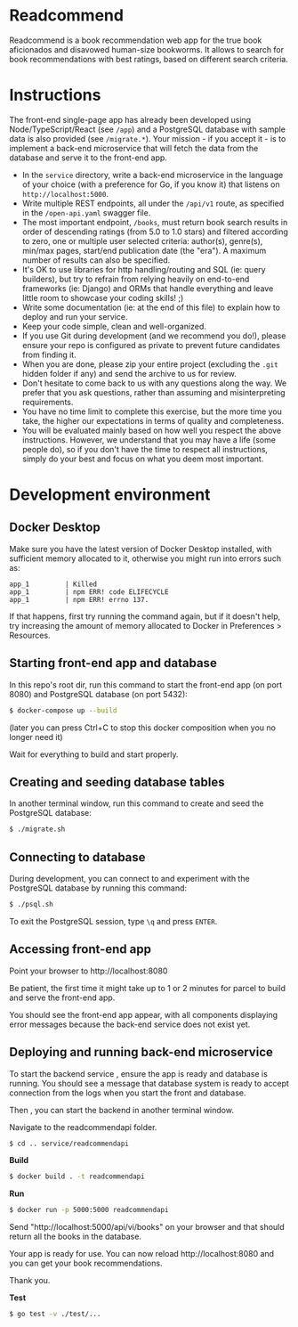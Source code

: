 # Readcommend

Readcommend is a book recommendation web app for the true book aficionados and disavowed human-size bookworms. It allows to search for book recommendations with best ratings, based on different search criteria.

# Instructions

The front-end single-page app has already been developed using Node/TypeScript/React (see `/app`) and a PostgreSQL database with sample data is also provided (see `/migrate.*`). Your mission - if you accept it - is to implement a back-end microservice that will fetch the data from the database and serve it to the front-end app.

- In the `service` directory, write a back-end microservice in the language of your choice (with a preference for Go, if you know it) that listens on `http://localhost:5000`.
- Write multiple REST endpoints, all under the `/api/v1` route, as specified in the `/open-api.yaml` swagger file.
- The most important endpoint, `/books`, must return book search results in order of descending ratings (from 5.0 to 1.0 stars) and filtered according to zero, one or multiple user selected criteria: author(s), genre(s), min/max pages, start/end publication date (the "era"). A maximum number of results can also be specified.
- It's OK to use libraries for http handling/routing and SQL (ie: query builders), but try to refrain from relying heavily on end-to-end frameworks (ie: Django) and ORMs that handle everything and leave little room to showcase your coding skills! ;)
- Write some documentation (ie: at the end of this file) to explain how to deploy and run your service.
- Keep your code simple, clean and well-organized.
- If you use Git during development (and we recommend you do!), please ensure your repo is configured as private to prevent future candidates from finding it.
- When you are done, please zip your entire project (excluding the `.git` hidden folder if any) and send the archive to us for review.
- Don't hesitate to come back to us with any questions along the way. We prefer that you ask questions, rather than assuming and misinterpreting requirements.
- You have no time limit to complete this exercise, but the more time you take, the higher our expectations in terms of quality and completeness.
- You will be evaluated mainly based on how well you respect the above instructions. However, we understand that you may have a life (some people do), so if you don't have the time to respect all instructions, simply do your best and focus on what you deem most important.

# Development environment

## Docker Desktop

Make sure you have the latest version of Docker Desktop installed, with sufficient memory allocated to it, otherwise you might run into errors such as:

```
app_1         | Killed
app_1         | npm ERR! code ELIFECYCLE
app_1         | npm ERR! errno 137.
```

If that happens, first try running the command again, but if it doesn't help, try increasing the amount of memory allocated to Docker in Preferences > Resources.

## Starting front-end app and database

In this repo's root dir, run this command to start the front-end app (on port 8080) and PostgreSQL database (on port 5432):

```bash
$ docker-compose up --build
```

(later you can press Ctrl+C to stop this docker composition when you no longer need it)

Wait for everything to build and start properly.

## Creating and seeding database tables

In another terminal window, run this command to create and seed the PostgreSQL database:

```bash
$ ./migrate.sh
```

## Connecting to database

During development, you can connect to and experiment with the PostgreSQL database by running this command:

```bash
$ ./psql.sh
```

To exit the PostgreSQL session, type `\q` and press `ENTER`.

## Accessing front-end app

Point your browser to http://localhost:8080

Be patient, the first time it might take up to 1 or 2 minutes for parcel to build and serve the front-end app.

You should see the front-end app appear, with all components displaying error messages because the back-end service does not exist yet.

## Deploying and running back-end microservice
To start the backend service , ensure the app is ready and database is running. You should see a message that database system is ready to accept connection from the logs when you start the front and database.

 Then , you can start the backend in another terminal window. 
 
Navigate to the readcommendapi folder.
```bash 
$ cd .. service/readcommendapi
```
 
 **Build**

```bash 
$ docker build . -t readcommendapi
```

 **Run**

```bash 
$ docker run -p 5000:5000 readcommendapi
```

Send "http://localhost:5000/api/vi/books"  on your browser and that should return all the books in the database.

Your app is ready for use. You can now reload http://localhost:8080 and you can get your book recommendations.

Thank you.

 **Test**

```bash 
$ go test -v ./test/...
```
